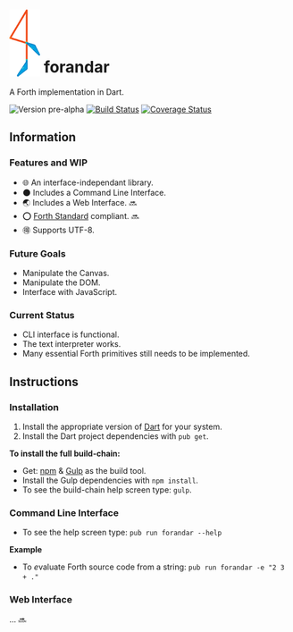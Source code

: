 # <img src="https://raw.githubusercontent.com/andamira/forandar/master/web/img/logo-55x120.png" valign="bottom">  forandar

A Forth implementation in Dart.

![Version pre-alpha](https://img.shields.io/badge/version-pre--alpha-C70300.svg)
[![Build Status](https://travis-ci.org/andamira/forandar.svg?branch=master)](https://travis-ci.org/andamira/forandar)
[![Coverage Status](https://coveralls.io/repos/github/andamira/forandar/badge.svg?branch=master)](https://coveralls.io/github/andamira/forandar?branch=master)

## Information

### Features and WIP

- :globe_with_meridians: An interface-independant library.
- :new_moon: Includes a Command Line Interface.
- :earth_asia: Includes a Web Interface. :soon:
- :o: [Forth Standard](http://forth-standard.org/) compliant. :soon:
- :ideograph_advantage: Supports UTF-8.

### Future Goals

- Manipulate the Canvas.
- Manipulate the DOM.
- Interface with JavaScript.

### Current Status

- CLI interface is functional.
- The text interpreter works.
- Many essential Forth primitives still needs to be implemented.

## Instructions

### Installation

1. Install the appropriate version of [Dart](https://www.dartlang.org/downloads/) for your system.
2. Install the Dart project dependencies with `pub get`.

**To install the full build-chain:**

* Get: [npm](https://docs.npmjs.com/getting-started/installing-node) & [Gulp](https://github.com/gulpjs/gulp/blob/master/docs/getting-started.md) as the build tool.
* Install the Gulp dependencies with `npm install`.
* To see the build-chain help screen type: `gulp`.

### Command Line Interface

* To see the help screen type: `pub run forandar --help`

**Example**

* To *e*valuate Forth source code from a string: `pub run forandar -e "2 3 + ."`

### Web Interface

... :soon:

